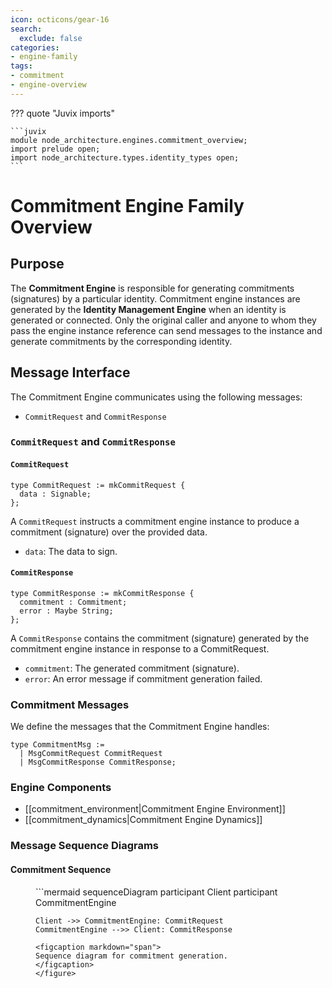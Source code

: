 ```yaml
---
icon: octicons/gear-16
search:
  exclude: false
categories:
- engine-family
tags:
- commitment
- engine-overview
---
```


??? quote "Juvix imports"

    ```juvix
    module node_architecture.engines.commitment_overview;
    import prelude open;
    import node_architecture.types.identity_types open;
    ```

# Commitment Engine Family Overview

## Purpose

The **Commitment Engine** is responsible for generating commitments (signatures) by a particular identity. Commitment engine instances are generated by the **Identity Management Engine** when an identity is generated or connected. Only the original caller and anyone to whom they pass the engine instance reference can send messages to the instance and generate commitments by the corresponding identity.

## Message Interface

The Commitment Engine communicates using the following messages:

- `CommitRequest` and `CommitResponse`

### `CommitRequest` and `CommitResponse`

#### `CommitRequest`

```juvix
type CommitRequest := mkCommitRequest {
  data : Signable;
};
```

A `CommitRequest` instructs a commitment engine instance to produce a commitment (signature) over the provided data.

- `data`: The data to sign.

#### `CommitResponse`

```juvix
type CommitResponse := mkCommitResponse {
  commitment : Commitment;
  error : Maybe String;
};
```

A `CommitResponse` contains the commitment (signature) generated by the commitment engine instance in response to a CommitRequest.

- `commitment`: The generated commitment (signature).
- `error`: An error message if commitment generation failed.

### Commitment Messages

We define the messages that the Commitment Engine handles:

```juvix
type CommitmentMsg :=
  | MsgCommitRequest CommitRequest
  | MsgCommitResponse CommitResponse;
```

### Engine Components

- [[commitment_environment|Commitment Engine Environment]]
- [[commitment_dynamics|Commitment Engine Dynamics]]

### Message Sequence Diagrams
#### Commitment Sequence

<figure markdown="span">
```mermaid
sequenceDiagram
    participant Client
    participant CommitmentEngine

    Client ->> CommitmentEngine: CommitRequest
    CommitmentEngine -->> Client: CommitResponse
```
<figcaption markdown="span">
Sequence diagram for commitment generation.
</figcaption>
</figure>
